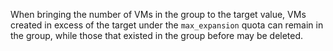 When bringing the number of VMs in the group to the target value, VMs created in excess of the target under the `max_expansion` quota can remain in the group, while those that existed in the group before may be deleted.